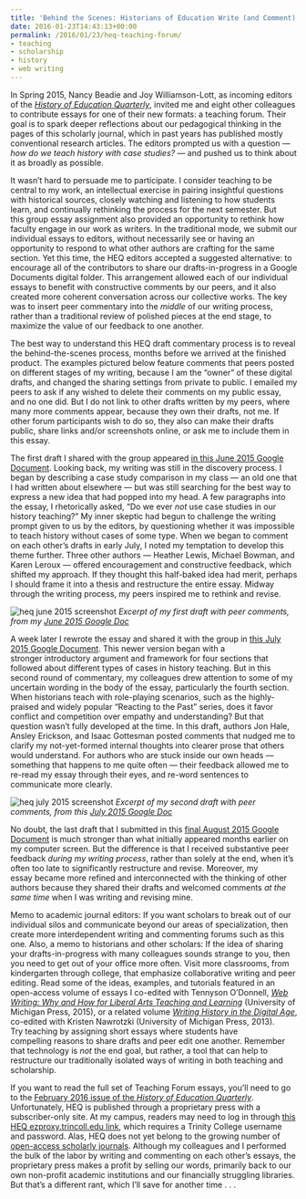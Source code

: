 ```yaml
---
title: 'Behind the Scenes: Historians of Education Write (and Comment) on our Teaching'
date: 2016-01-23T14:43:13+00:00
permalink: /2016/01/23/heq-teaching-forum/
- teaching
- scholarship
- history
- web writing
---
```

In Spring 2015, Nancy Beadie and Joy Williamson-Lott, as incoming editors of the _[History of Education Quarterly](http://onlinelibrary.wiley.com/journal/10.1111/(ISSN)1748-5959)_, invited me and eight other colleagues to contribute essays for one of their new formats: a teaching forum. Their goal is to spark deeper reflections about our pedagogical thinking in the pages of this scholarly journal, which in past years has published mostly conventional research articles. The editors prompted us with a question &#8212; _how do we teach history with case studies?_ &#8212; and pushed us to think about it as broadly as possible.

It wasn&#8217;t hard to persuade me to participate. I consider teaching to be central to my work, an intellectual exercise in pairing insightful questions with historical sources, closely watching and listening to how students learn, and continually rethinking the process for the next semester. But this group essay assignment also provided an opportunity to rethink how faculty engage in our work as writers. In the traditional mode, we submit our individual essays to editors, without necessarily see or having an opportunity to respond to what other authors are crafting for the same section. Yet this time, the HEQ editors accepted a suggested alternative: to encourage all of the contributors to share our drafts-in-progress in a Google Documents digital folder. This arrangement allowed each of our individual essays to benefit with constructive comments by our peers, and it also created more coherent conversation across our collective works. The key was to insert peer commentary into the _middle_ of our writing process, rather than a traditional review of polished pieces at the end stage, to maximize the value of our feedback to one another.

The best way to understand this HEQ draft commentary process is to reveal the behind-the-scenes process, months before we arrived at the finished product. The examples pictured below feature comments that peers posted on different stages of my writing, because I am the &#8220;owner&#8221; of these digital drafts, and changed the sharing settings from private to public. I emailed my peers to ask if any wished to delete their comments on my public essay, and no one did. But I do not link to other drafts written by my peers, where many more comments appear, because they own their drafts, not me. If other forum participants wish to do so, they also can make their drafts public, share links and/or screenshots online, or ask me to include them in this essay.

The first draft I shared with the group appeared [in this June 2015 Google Document](https://docs.google.com/document/d/10B7u3QQYZdPtE8I_jgU-U1llTjS3ONNA6msZVOZGCLI/edit). Looking back, my writing was still in the discovery process. I began by describing a case study comparison in my class &#8212; an old one that I had written about elsewhere &#8212; but was still searching for the best way to express a new idea that had popped into my head. A few paragraphs into the essay, I rhetorically asked, &#8220;Do we ever _not_ use case studies in our history teaching?&#8221; My inner skeptic had begun to challenge the writing prompt given to us by the editors, by questioning whether it was impossible to teach history without cases of some type. When we began to comment on each other&#8217;s drafts in early July, I noted my temptation to develop this theme further. Three other authors &#8212; Heather Lewis, Michael Bowman, and Karen Leroux &#8212; offered encouragement and constructive feedback, which shifted my approach. If they thought this half-baked idea had merit, perhaps I should frame it into a thesis and restructure the entire essay. Midway through the writing process, my peers inspired me to rethink and revise.

![heq june 2015 screenshot](/images/2016/Dougherty-HEQ-2015June.png)
*Excerpt of my first draft with peer comments, from my [June 2015 Google Doc](https://docs.google.com/document/d/10B7u3QQYZdPtE8I_jgU-U1llTjS3ONNA6msZVOZGCLI/edit)*

A week later I rewrote the essay and shared it with the group in [this July 2015 Google Document](https://docs.google.com/document/d/183IX1ZtCfaj6LHJWQt7cJIVxE-kPGhScimhQyAGzsK8/edit). This newer version began with a stronger introductory argument and framework for four sections that followed about different types of cases in history teaching. But in this second round of commentary, my colleagues drew attention to some of my uncertain wording in the body of the essay, particularly the fourth section. When historians teach with role-playing scenarios, such as the highly-praised and widely popular &#8220;Reacting to the Past&#8221; series, does it favor conflict and competition over empathy and understanding? But that question wasn&#8217;t fully developed at the time. In this draft, authors Jon Hale, Ansley Erickson, and Isaac Gottesman posted comments that nudged me to clarify my not-yet-formed internal thoughts into clearer prose that others would understand. For authors who are stuck inside our own heads &#8212; something that happens to me quite often &#8212; their feedback allowed me to re-read my essay through their eyes, and re-word sentences to communicate more clearly.

![heq july 2015 screenshot](2016/Dougherty-HEQ-2015July.png)
*Excerpt of my second draft with peer comments, from this [July 2015 Google Doc](https://docs.google.com/document/d/183IX1ZtCfaj6LHJWQt7cJIVxE-kPGhScimhQyAGzsK8/edit)*

No doubt, the last draft that I submitted in this [final August 2015 Google Document](https://docs.google.com/document/d/1u3A5JNGKJL2ZRy5DqPknXfoXwpNsMeeWrtWgM3jsWCI/edit) is much stronger than what initially appeared months earlier on my computer screen. But the difference is that I received substantive peer feedback _during my writing process_, rather than solely at the end, when it&#8217;s often too late to significantly restructure and revise. Moreover, my essay became more refined and interconnected with the thinking of other authors because they shared their drafts and welcomed comments _at the same time_ when I was writing and revising mine.

Memo to academic journal editors: If you want scholars to break out of our individual silos and communicate beyond our areas of specialization, then create more interdependent writing and commenting forums such as this one. Also, a memo to historians and other scholars: If the idea of sharing your drafts-in-progress with many colleagues sounds strange to you, then you need to get out of your office more often. Visit more classrooms, from kindergarten through college, that emphasize collaborative writing and peer editing. Read some of the ideas, examples, and tutorials featured in an open-access volume of essays I co-edited with Tennyson O&#8217;Donnell, _[Web Writing: Why and How for Liberal Arts Teaching and Learning](http://webwriting.trincoll.edu)_ (University of Michigan Press, 2015), or a related volume _[Writing History in the Digital Age](http://writinghistory.trincoll.edu)_, co-edited with Kristen Nawrotzki (University of Michigan Press, 2013). Try teaching by assigning short essays where students have compelling reasons to share drafts and peer edit one another. Remember that technology is _not_ the end goal, but rather, a tool that can help to restructure our traditionally isolated ways of writing in both teaching and scholarship.

If you want to read the full set of Teaching Forum essays, you&#8217;ll need to go to the [February 2016 issue of the _History of Education Quarterly_](http://onlinelibrary.wiley.com/doi/10.1111/hoeq.2016.56.issue-1/issuetoc). Unfortunately, HEQ is published through a proprietary press with a subscriber-only site. At my campus, readers may need to log in through [this HEQ ezproxy.trincoll.edu link](http://onlinelibrary.wiley.com.ezproxy.trincoll.edu/doi/10.1111/hoeq.2016.56.issue-1/issuetoc), which requires a Trinity College username and password. Alas, HEQ does not yet belong to the growing number of [open-access scholarly journals](https://doaj.org/). Although my colleagues and I performed the bulk of the labor by writing and commenting on each other&#8217;s essays, the proprietary press makes a profit by selling our words, primarily back to our own non-profit academic institutions and our financially struggling libraries. But that&#8217;s a different rant, which I&#8217;ll save for another time . . .
